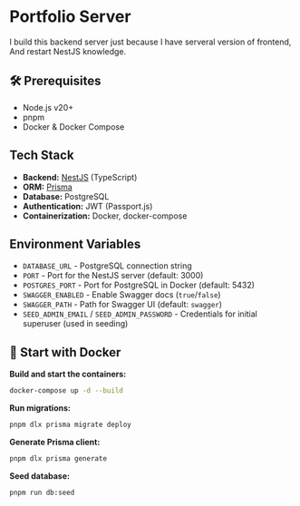 # Portfolio Server

I build this backend server just because I have serveral version of frontend, And restart NestJS knowledge.

## 🛠️ Prerequisites

- Node.js v20+
- pnpm
- Docker & Docker Compose

## Tech Stack

- **Backend:** [NestJS](https://nestjs.com/) (TypeScript)
- **ORM:** [Prisma](https://www.prisma.io/)
- **Database:** PostgreSQL
- **Authentication:** JWT (Passport.js)
- **Containerization:** Docker, docker-compose

## Environment Variables

- `DATABASE_URL` - PostgreSQL connection string
- `PORT` - Port for the NestJS server (default: 3000)
- `POSTGRES_PORT` - Port for PostgreSQL in Docker (default: 5432)
- `SWAGGER_ENABLED` - Enable Swagger docs (`true`/`false`)
- `SWAGGER_PATH` - Path for Swagger UI (default: `swagger`)
- `SEED_ADMIN_EMAIL` / `SEED_ADMIN_PASSWORD` - Credentials for initial superuser (used in seeding)

## 🐳 Start with Docker

**Build and start the containers:**

```bash
docker-compose up -d --build
```

**Run migrations:**

```bash
pnpm dlx prisma migrate deploy
```

**Generate Prisma client:**

```bash
pnpm dlx prisma generate
```

**Seed database:**

```bash
pnpm run db:seed
```
